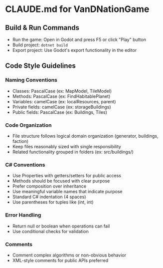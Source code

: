 # CLAUDE.md for VanDNationGame

## Build & Run Commands
- Run the game: Open in Godot and press F5 or click "Play" button
- Build project: `dotnet build`
- Export project: Use Godot's export functionality in the editor

## Code Style Guidelines

### Naming Conventions
- Classes: PascalCase (ex: MapModel, TileModel)
- Methods: PascalCase (ex: FindHabitablePlanet)
- Variables: camelCase (ex: localResources, parent)
- Private fields: camelCase (ex: storageBuildings)
- Public fields: PascalCase (ex: Buildings, Tiles)

### Code Organization
- File structure follows logical domain organization (generator, buildings, faction)
- Keep files reasonably sized with single responsibility
- Related functionality grouped in folders (ex: src/buildings/)

### C# Conventions
- Use Properties with getters/setters for public access
- Methods should be focused with clear purpose
- Prefer composition over inheritance
- Use meaningful variable names that indicate purpose
- Standard C# indentation (4 spaces)
- Use parentheses for tuples like (int, int)

### Error Handling
- Return null or boolean when operations can fail
- Use conditional checks for validation

### Comments
- Comment complex algorithms or non-obvious behavior
- XML-style comments for public APIs preferred